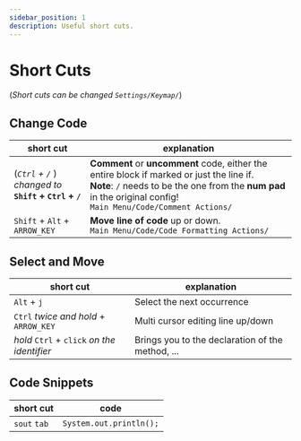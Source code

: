 ```yaml
---
sidebar_position: 1
description: Useful short cuts.
---
```


# Short Cuts

(*Short cuts can be changed `Settings/Keymap/`*)

## Change Code
|short cut|explanation|
|---|---|
|(*`Ctrl` + `/`* )<br />*changed to*<br />**`Shift` + `Ctrl` + `/`**|**Comment** or **uncomment** code, either the entire block if marked or just the line if.<br />**Note**: `/` needs to be the one from the **num pad** in the original config!<br />`Main Menu/Code/Comment Actions/`|
|`Shift` + `Alt` + `ARROW_KEY`|**Move line of code** up or down.<br />`Main Menu/Code/Code Formatting Actions/`|

## Select and Move
|short cut|explanation|
|---|---|
|`Alt` + `j`|Select the next occurrence|
|`Ctrl` *twice and hold* + `ARROW_KEY`|Multi cursor editing line up/down|
|*hold* `Ctrl` + `click` *on the identifier*|Brings you to the declaration of the method, ...|

## Code Snippets
|short cut|code|
|---|---|
|`sout` `tab`|`System.out.println();`|
